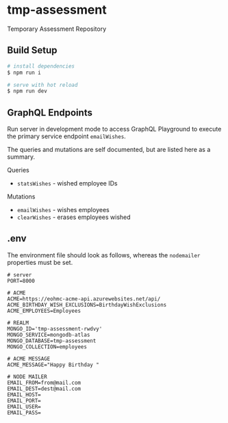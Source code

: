 # tmp-assessment
Temporary Assessment Repository

## Build Setup
``` bash
# install dependencies
$ npm run i

# serve with hot reload
$ npm run dev
```

## GraphQL Endpoints

Run server in development mode to access GraphQL Playground to execute the primary service endpoint `emailWishes`.

The queries and mutations are self documented, but are listed here as a summary.

Queries
- `statsWishes` - wished employee IDs

Mutations
- `emailWishes` - wishes employees
- `clearWishes` - erases employees wished

## .env

The environment file should look as follows, whereas the `nodemailer` properties must be set.
```
# server
PORT=8000

# ACME
ACME=https://eohmc-acme-api.azurewebsites.net/api/
ACME_BIRTHDAY_WISH_EXCLUSIONS=BirthdayWishExclusions
ACME_EMPLOYEES=Employees

# REALM
MONGO_ID='tmp-assessment-rwdvy'
MONGO_SERVICE=mongodb-atlas
MONGO_DATABASE=tmp-assessment
MONGO_COLLECTION=employees

# ACME MESSAGE
ACME_MESSAGE="Happy Birthday "

# NODE MAILER
EMAIL_FROM=from@mail.com
EMAIL_DEST=dest@mail.com
EMAIL_HOST=
EMAIL_PORT=
EMAIL_USER=
EMAIL_PASS=
```
